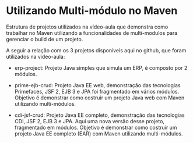 Utilizando Multi-módulo no Maven
=====================

Estrutura de projetos utilizados na vídeo-aula que demonstra como trabalhar no Maven utilizando a funcionalidades de multi-modulos para gerenciar o build de um projeto.

A seguir a relação com os 3 projetos disponíveis aqui no github, que foram utilizados na vídeo-aula:

* erp-project: Projeto Java simples que simula um ERP, é composto por 2 módulos.

* prime-ejb-crud: Projeto Java EE web, demonstração das tecnologias Primefaces, JSF 2, EJB 3 e JPA foi fragmentado em vários módulos. Objetivo é demonstrar como costruir um projeto Java web com Maven utilizando multi-módulos.

* cdi-jsf-crud: Projeto Java EE completo, demonstração das tecnologias CDI, JSF 2, EJB 3 e JPA. Aqui uma nova versão desse projeto, fragmentado em módulos. Objetivo é demonstrar como costruir um projeto Java EE completo (EAR) com Maven utilizando multi-módulos.
